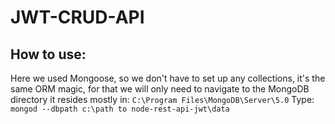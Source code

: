 # JWT-CRUD-API

## How to use:
Here we used Mongoose, so we don't have to set up any collections, it's the same ORM magic, for that we will only need to navigate to the MongoDB directory it resides mostly in:
```C:\Program Files\MongoDB\Server\5.0```
Type:
```mongod --dbpath c:\path to node-rest-api-jwt\data```
